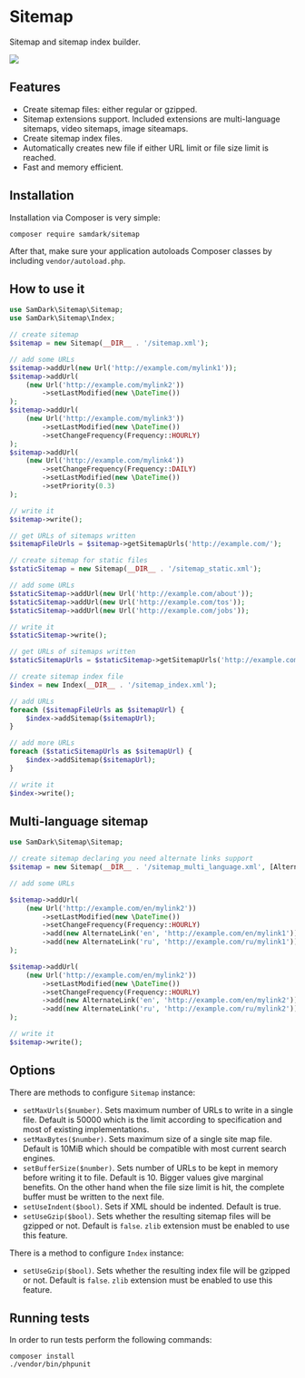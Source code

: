 Sitemap
=======

Sitemap and sitemap index builder.

<img src="https://travis-ci.org/samdark/sitemap.svg" />

Features
--------

- Create sitemap files: either regular or gzipped.
- Sitemap extensions support. Included extensions are multi-language sitemaps, video sitemaps, image siteamaps. 
- Create sitemap index files.
- Automatically creates new file if either URL limit or file size limit is reached.
- Fast and memory efficient.

Installation
------------

Installation via Composer is very simple:

```
composer require samdark/sitemap
```

After that, make sure your application autoloads Composer classes by including
`vendor/autoload.php`.

How to use it
-------------

```php
use SamDark\Sitemap\Sitemap;
use SamDark\Sitemap\Index;

// create sitemap
$sitemap = new Sitemap(__DIR__ . '/sitemap.xml');

// add some URLs
$sitemap->addUrl(new Url('http://example.com/mylink1'));
$sitemap->addUrl(
    (new Url('http://example.com/mylink2'))
        ->setLastModified(new \DateTime())
);
$sitemap->addUrl(
    (new Url('http://example.com/mylink3'))
        ->setLastModified(new \DateTime())
        ->setChangeFrequency(Frequency::HOURLY)
);
$sitemap->addUrl(
    (new Url('http://example.com/mylink4'))
        ->setChangeFrequency(Frequency::DAILY)
        ->setLastModified(new \DateTime())
        ->setPriority(0.3)
);

// write it
$sitemap->write();

// get URLs of sitemaps written
$sitemapFileUrls = $sitemap->getSitemapUrls('http://example.com/');

// create sitemap for static files
$staticSitemap = new Sitemap(__DIR__ . '/sitemap_static.xml');

// add some URLs
$staticSitemap->addUrl(new Url('http://example.com/about'));
$staticSitemap->addUrl(new Url('http://example.com/tos'));
$staticSitemap->addUrl(new Url('http://example.com/jobs'));

// write it
$staticSitemap->write();

// get URLs of sitemaps written
$staticSitemapUrls = $staticSitemap->getSitemapUrls('http://example.com/');

// create sitemap index file
$index = new Index(__DIR__ . '/sitemap_index.xml');

// add URLs
foreach ($sitemapFileUrls as $sitemapUrl) {
    $index->addSitemap($sitemapUrl);
}

// add more URLs
foreach ($staticSitemapUrls as $sitemapUrl) {
    $index->addSitemap($sitemapUrl);
}

// write it
$index->write();
```

Multi-language sitemap
----------------------

```php
use SamDark\Sitemap\Sitemap;

// create sitemap declaring you need alternate links support
$sitemap = new Sitemap(__DIR__ . '/sitemap_multi_language.xml', [AlternateLink::class]);

// add some URLs

$sitemap->addUrl(
    (new Url('http://example.com/en/mylink2'))
        ->setLastModified(new \DateTime())
        ->setChangeFrequency(Frequency::HOURLY)
        ->add(new AlternateLink('en', 'http://example.com/en/mylink1'))
        ->add(new AlternateLink('ru', 'http://example.com/ru/mylink1'))
);

$sitemap->addUrl(
    (new Url('http://example.com/en/mylink2'))
        ->setLastModified(new \DateTime())
        ->setChangeFrequency(Frequency::HOURLY)
        ->add(new AlternateLink('en', 'http://example.com/en/mylink2'))
        ->add(new AlternateLink('ru', 'http://example.com/ru/mylink2'))
);

// write it
$sitemap->write();
```

Options
-------

There are methods to configure `Sitemap` instance:
 
- `setMaxUrls($number)`. Sets maximum number of URLs to write in a single file.
  Default is 50000 which is the limit according to specification and most of
  existing implementations.
- `setMaxBytes($number)`. Sets maximum size of a single site map file.
  Default is 10MiB which should be compatible with most current search engines.
- `setBufferSize($number)`. Sets number of URLs to be kept in memory before writing it to file.
  Default is 10. Bigger values give marginal benefits.
  On the other hand when the file size limit is hit, the complete buffer must be written to the next file.
- `setUseIndent($bool)`. Sets if XML should be indented. Default is true.
- `setUseGzip($bool)`. Sets whether the resulting sitemap files will be gzipped or not.
  Default is `false`. `zlib` extension must be enabled to use this feature.

There is a method to configure `Index` instance:

- `setUseGzip($bool)`. Sets whether the resulting index file will be gzipped or not.
  Default is `false`. `zlib` extension must be enabled to use this feature.

Running tests
-------------

In order to run tests perform the following commands:

```
composer install
./vendor/bin/phpunit
```
